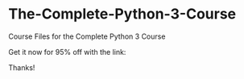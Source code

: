 # The-Complete-Python-3-Course
Course Files for the Complete Python 3 Course

Get it now for 95% off with the link:

Thanks!
